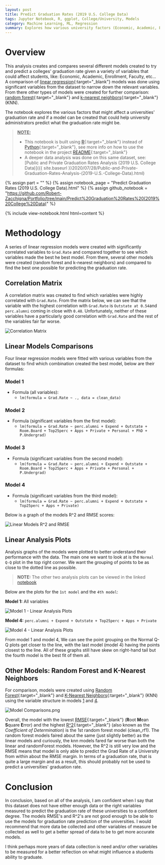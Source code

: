 ```yaml
---
layout: post
title: Predict Graduation Rates (2019 U.S. College Data)
tags: Jupyter Notebook, R, ggplot, College/University, Models
category: Machine Learning, ML, Regression
summary: Explores how various university factors (Economic, Academic, Enrollment, Faculty, etc...) can predict a university's student graduation rate.
---
```


# Overview

This analysis creates and compares several different models created to try and predict a colleges' graduation rate given 
a variety of variables that could affect students, like: Economic, Academic, Enrollment, Faculty, etc... A comparison 
of [linear regression](https://machinelearningmastery.com/linear-regression-for-machine-learning/){:target="_blank"} 
models was done using significant variables from the dataset to narrow down the relevant variables. From there other types 
of models were created for further comparison: [random forest](https://en.wikipedia.org/wiki/Random_forest){:target="_blank"}
and [k-nearest neighbors](https://en.wikipedia.org/wiki/K-nearest_neighbors_algorithm){:target="_blank"} (KNN).

The notebook explores the various factors that might affect a universities' graduation rate and if a model can be created
that could help university administrators predict what the graduation rate might be.

> <ins>**NOTE:**</ins>
> * This notebook is built using [R](https://www.r-project.org/ "Statistical Programming Language"){:target="_blank"} 
> instead of [Python](https://www.python.org/ "Better than R"){:target="_blank"}, see more info on how to use the notebook in the project 
> [README](https://github.com/Robert-Zacchigna/Portfolio/blob/main/Predict%20Graduation%20Rates%20(2019%20U.S.%20College%20Data)/README.md){:target="_blank"}
> * A deeper data analysis was done on this same dataset, see: 
> [Public and Private Graduation Rates Analysis (2019 U.S. College Data)]({{ site.baseurl }}2020/07/28/Public-and-Private-Graduation-Rates-Analysis-(2019-U.S.-College-Data).html)

{% assign part = "" %}
{% assign notebook_page = "Predict Graduation Rates (2019 U.S. College Data).html" %}
{% assign github_notebook = "https://github.com/Robert-Zacchigna/Portfolio/tree/main/Predict%20Graduation%20Rates%20(2019%20College%20Data)" %}

{% include view-notebook.html html=content %}


# Methodology

A series of linear regression models were created with significantly correlated variables to `Grad.Rate` and compared 
together to see which variables made the best he best model. From there, several other models were created (random forest 
and k-nearest neighbors) and compared to find the best one possible for predicting the graduation rate.


## Correlation Matrix 

A correlation matrix was created to find which variables were highly correlated with `Grad.Rate`. From the matrix below, 
we can see that the variable with the highest correlation with `Grad.Rate` is `Outstate at 0.54`and `perc.alumni` coming 
in close with `0.48`. Unfortunately, neither of these variables have a particularly good correlation with `Grad.Rate` and 
the rest of the variables fair far worse.

<div style="max-width: 900px;">
    <img style="margin: 0;" src="/assets/images/Predict Graduation Rates (2019 U.S. College Data)/Correlation Matrix.png" title="Correlation Matrix">
</div>


## Linear Models Comparisons

Four linear regression models were fitted with various variables from the dataset to find which combination created the 
best model, below are their formulas:

### Model 1

* Formula (all variables): 
  * `lm(formula = Grad.Rate ~ ., data = clean_data)`

### Model 2 
* Formula (significant variables from the first model): 
  * `lm(formula = Grad.Rate ~ perc.alumni + Expend + Outstate + Room.Board + Top25perc + Apps + Private + Personal + PhD + P.Undergrad)`

### Model 3

* Formula (significant variables from the second model):
  * `lm(formula = Grad.Rate ~ perc.alumni + Expend + Outstate + Room.Board + Top25perc + Apps + Private + Personal + P.Undergrad)`

### Model 4

* Formula (significant variables from the third model):
  * `lm(formula = Grad.Rate ~ perc.alumni + Expend + Outstate + Top25perc + Apps + Private)`

Below is a graph of the models R^2 and RMSE scores:

<div style="max-width: 900px;">
    <img style="margin: 0;" src="/assets/images/Predict Graduation Rates (2019 U.S. College Data)/Linear Models R^2 and RMSE.png" title="Linear Models R^2 and RMSE">
</div>


## Linear Analysis Plots

Analysis graphs of the models were plotted to better understand their performance with the data. The main one we want to 
look at is the `Normal Q-Q` plot in the top right corner. We want the grouping of points to be as close to the dotted 
line as possible.

> **NOTE:** The other two analysis plots can be viewed in the linked [notebook](#view-jupyter-notebook)

Below are the plots for the `1st model` and the `4th model`:


**Model 1:** All variables

<div style="max-width: 1000px;">
    <img style="margin: 0;" src="/assets/images/Predict Graduation Rates (2019 U.S. College Data)/Model 1 - Linear Analysis Plots.png" title="Model 1 - Linear Analysis Plots">
</div>

<p></p>

**Model 4:** `perc.alumni + Expend + Outstate + Top25perc + Apps + Private`

<div style="max-width: 1000px;">
    <img style="margin: 0;" src="/assets/images/Predict Graduation Rates (2019 U.S. College Data)/Model 4 - Linear Analysis Plots.png" title="Model 4 - Linear Analysis Plots">
</div>

<p></p>

From model 1 and model 4, We can see the point grouping on the Normal Q-Q plots get closer to the line, with the last 
model (model 4) having the points closest to the line. All of these graphs still have skew on right-hand tail 
but the fourth model is the best fit of them all.


## Other Models: Random Forest and K-Nearest Neighbors

For comparison, models were created using [Random Forest](https://en.wikipedia.org/wiki/Random_forest){:target="_blank"}
and [K-Nearest Neighbors](https://en.wikipedia.org/wiki/K-nearest_neighbors_algorithm){:target="_blank"} (KNN) using the 
variable structure in models [1](#model-1) and [4](#model-4).

<div style="max-width: 1000px;">
    <img style="margin: 0;" src="/assets/images/Predict Graduation Rates (2019 U.S. College Data)/Model Comparisons.png" title="Model Comparisons.png">
</div>

<p></p>

Overall, the model with the lowest [RMSE](https://www.statisticshowto.com/probability-and-statistics/regression-analysis/rmse-root-mean-square-error/){:target="_blank"}
(**R**oot **M**ean **S**quare **E**rror) and the highest [R^2](https://www.statisticshowto.com/probability-and-statistics/coefficient-of-determination-r-squared/){:target="_blank"}
(also known as the *Coefficient of Determination*) is the 1st random forest model (clean_rf1). The random forest 
models faired about the same (just slightly better) as the linear models and curiously, the knn models fared far worse 
than both the linear and randomForest models. However, the R^2 is still very low and the RMSE means that model is only 
able to predict the Grad Rate of a University from within about the RMSE margin. In terms of a graduation rate, that is 
quite a large margin and as a result, this should probably not be used to predict a universities' graduation rate.


# Conclusion

In conclusion, based on all of the analysis, I am confident when I say that this dataset does not have either enough data 
or the right variables measured to predict the graduation rate of these universities to a confident degree. The models 
RMSE's and R^2's are not good enough to be able to use the models for graduation rate prediction of the universities. I 
would recommend that more data be collected and other variables of measure be collected as well to get a better spread 
of data to be to get more accurate models.

I think perhaps more years of data collection is need and/or other variables to be measured for a better reflection on 
what might influence a students ability to graduate.